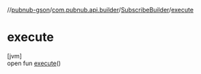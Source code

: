 //[pubnub-gson](../../../index.md)/[com.pubnub.api.builder](../index.md)/[SubscribeBuilder](index.md)/[execute](execute.md)

# execute

[jvm]\
open fun [execute](execute.md)()
